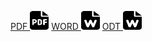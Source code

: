 

<a href="/assets/content/content.pdf" download="seminararbeit.pdf">PDF <img src="/assets/icons/pdf.svg" width="30" height="30"></a>
<a href="/assets/docx/content.docx" download="seminararbeit.docx">WORD <img src="/assets/icons/word.svg" width="30" height="30"></a>
<a href="/assets/docx/content.odt" download="seminararbeit.odt">ODT <img src="/assets/icons/word.svg" width="30" height="30"></a>
